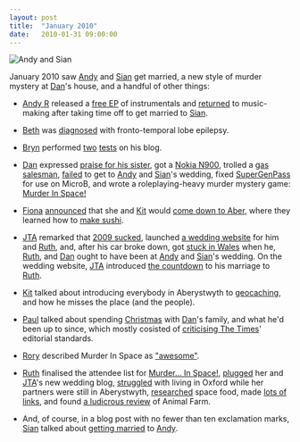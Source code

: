 ```yaml
---
layout: post
title:  "January 2010"
date:   2010-01-31 09:00:00
---
```


![Andy and Sian](http://www.scatmania.org/wp-content/uploads/2010/01/andy-sian-e-shoot-071.jpg)

January 2010 saw [Andy][andy-r] and [Sian][sian] get married, a new style of murder mystery at [Dan][dan]'s house, and a handful of other things:

* [Andy R][andy-r] released a [free EP](http://paganwandererlu.wordpress.com/2010/01/03/mostly-furniture/) of instrumentals and [returned](http://paganwandererlu.wordpress.com/2010/01/31/back/) to music-making after taking time off to get married to [Sian][sian].

* [Beth][beth] was [diagnosed](http://littlegreenbeth.livejournal.com/32324.html) with fronto-temporal lobe epilepsy.

* [Bryn][bryn] performed [two](http://randomlyevil.org.uk/2010/01/27/test/) [tests](http://randomlyevil.org.uk/2010/01/29/another-test/) on his blog.

* [Dan][dan] expressed [praise for his sister](http://www.scatmania.org/2010/01/06/in-which-i-express-praise-for-my-sister/), got a [Nokia N900](http://www.scatmania.org/2010/01/16/nokia-n900/), trolled a [gas salesman](http://www.scatmania.org/2010/01/21/smell-of-gas/), [failed](http://www.scatmania.org/2010/01/23/late-for-the-altar/) to get to [Andy][andy-r] and [Sian][sian]'s wedding, fixed [SuperGenPass](http://www.scatmania.org/2010/01/27/supergenpass-in-microb/) for use on MicroB, and wrote a roleplaying-heavy murder mystery game: [Murder In Space!](http://www.scatmania.org/2010/01/31/murder-in-space/)

* [Fiona][fiona] [announced](http://fionafish.livejournal.com/38184.html) that she and [Kit][kit] would [come down to Aber](http://fionafish.livejournal.com/38587.html), where they learned how to [make sushi](http://fionafish.livejournal.com/38856.html).

* [JTA][jta] remarked that [2009 sucked](http://blog.electricquaker.co.uk/2010/01/01/its-all-gone-wrong-hasnt-it/), launched [a wedding website](http://blog.electricquaker.co.uk/2010/01/06/r-jta-exists-huzzah/) for him and [Ruth][ruth], and, after his car broke down, got [stuck in Wales](http://blog.electricquaker.co.uk/2010/01/24/stuck-in-wales/) when he, [Ruth][ruth], and [Dan][dan] ought to have been at [Andy][andy-r] and [Sian][sian]'s wedding. On the wedding website, [JTA][jta] introduced [the countdown](http://www.r-jta.info/blog/2010/01/were-getting-married/) to his marriage to [Ruth][ruth].

* [Kit][kit] talked about introducing everybody in Aberystwyth to [geocaching](http://reaperkit.wordpress.com/2010/01/30/trading-fossils-for-friends/), and how he misses the place (and the people).

* [Paul][paul] talked about spending [Christmas](http://blog.pacifist.co.uk/2010/01/08/boing/) with [Dan][dan]'s family, and what he'd been up to since, which mostly cosisted of [criticising The Times](http://blog.pacifist.co.uk/2010/01/11/mixed-metaphors/)' editorial standards.

* [Rory][rory] described Murder In Space as ["awesome"](http://razinaber.livejournal.com/109232.html).

* [Ruth][ruth] finalised the attendee list for [Murder... In Space!](http://fleeblewidget.livejournal.com/167591.html), [plugged](http://fleeblewidget.livejournal.com/167789.html) her and [JTA][jta]'s new wedding blog, [struggled](http://fleeblewidget.livejournal.com/167972.html) with living in Oxford while her partners were still in Aberystwyth, [researched](http://fleeblewidget.livejournal.com/168287.html) space food, made [lots of links](http://fleeblewidget.livejournal.com/168549.html), and found [a ludicrous review](http://fleeblewidget.livejournal.com/168867.html) of Animal Farm.

* And, of course, in a blog post with no fewer than ten exclamation marks, [Sian][sian] talked about [getting married](http://elgingerbread.wordpress.com/2010/01/31/nyc/) to [Andy][andy-r].


[adam-g]:  http://strokeyadam.livejournal.com/
[adam-w]:  http://www.ad-space.org.uk/
[andy-k]:  http://theguidemark3.livejournal.com/
[andy-r]:  http://selfdoubtgun.wordpress.com/
[beth]:    http://littlegreenbeth.livejournal.com/
[bryn]:    http://randomlyevil.org.uk/
[claire]:  http://nowebsite.co.uk/blog/
[dan]:     http://www.scatmania.org/
[ele]:     http://ele-is-crazy.livejournal.com/
[fiona]:   http://fionafish.wordpress.com/
[hayley]:  http://leelee1983.livejournal.com/
[jen]:     http://scleip.livejournal.com/
[jimmy]:   http://vikingjim.livejournal.com/
[jta]:     http://blog.electricquaker.co.uk/
[kit]:     http://reaperkit.wordpress.com/
[liz]:     http://norasdollhouse.livejournal.com/
[malbo21]: http://malbo21.wordpress.com/
[matt-p]:  http://myzelik.livejournal.com/
[matt-r]:  http://matt-inthe-hat.livejournal.com/
[paul]:    http://blog.pacifist.co.uk/
[penny]:   http://thepennyfaerie.livejournal.com/
[pete]:    http://loonybin345.livejournal.com/
[rory]:    http://razinaber.livejournal.com/
[ruth]:    http://fleeblewidget.co.uk/
[sarah]:   http://starlight-sarah.livejournal.com/
[sian]:    http://elgingerbread.wordpress.com/
